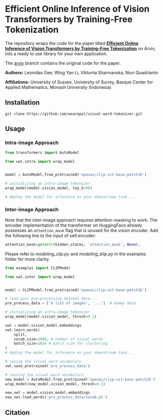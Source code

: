 # Efficient Online Inference of Vision Transformers by Training-Free Tokenization

The repository wraps the code for the paper titled [**Efficient Online Inference of Vision Transformers by Training-Free Tokenization**]() on Arxiv, into a ready to use library for your own application.

The [arxiv](https://github.com/wearepal/visual-word-tokenizer/tree/arxiv) branch contains the original code for the paper.  

**Authors:** Leonidas Gee, Wing Yan Li, Viktoriia Sharmanska, Novi Quadrianto

**Affiliations:** University of Sussex, University of Surrey, Basque Center for Applied Mathematics, Monash University (Indonesia)

## Installation
```
git clone https://github.com/wearepal/visual-word-tokenizer.git
```

## Usage

### Intra-image Approach
```python
from transformers import AutoModel

from vwt.intra import wrap_model


model = AutoModel.from_pretrained('openai/clip-vit-base-patch16')

# initializing an intra-image tokenizer
wrap_model(model.vision_model, top_k=98)

# deploy the model for inference on your downstream task...

```

### Inter-image Approach
Note that the inter-image approach requires attention-masking to work. The encoder implementation of the transformer on HuggingFace already possesses an `attention_mask` flag that is unused for the vision encoder. Add the following line to the input of self.encoder:

```python
attention_mask=getattr(hidden_states, 'attention_mask', None),

```

Please refer to *modeling_clip.py* and *modeling_blip.py* in the examples folder for more clarity.

```python
from examples import CLIPModel

from vwt.inter import wrap_model


model = CLIPModel.from_pretrained('openai/clip-vit-base-patch16')

# load your pre-processing dataset here...
pre_process_data = ['A list of images', '...']  # dummy data

# initializing an intra-image tokenizer
wrap_model(model.vision_model, thresh=0.1)

vwt = model.vision_model.embeddings 
vwt.learn_words(
    split,
    vocab_size=1000, # number of visual words
    batch_size=1024 # batch size for clustering
)
# deploy the model for inference on your downstream task...

# saving the visual word vocabulary
vwt.save_pretrained('pre_process_data')

# reusing the visual word vocabulary
new_model = AutoModel.from_pretrained('openai/clip-vit-base-patch16')
wrap_model(new_model.vision_model, thresh=0.1)

new_vwt = model.vision_model.embeddings 
new_vwt.load_words('pre_process_data/vocab.pt')

```

## Citation
